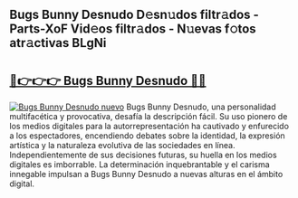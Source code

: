 ## Bugs Bunny Desnudo D𝚎sn𝚞dos filtr𝚊dos - Parts-XoF Vid𝚎os filtr𝚊dos - N𝚞evas f𝚘tos atr𝚊ctivas BLgNi

# <h2><a href="http://mb11apv.tromn.icu/?c=Bugs+Bunny+Desnudo">🔗👉👉👉 Bugs Bunny Desnudo 🔗🔗</a></h2>

[![Bugs Bunny Desnudo nuevo](https://i.imgur.com/pEAQMta.gif)](http://mb11apv.tromn.icu/?c=Bugs+Bunny+Desnudo)
Bugs Bunny Desnudo, una personalidad multifacética y provocativa, desafía la descripción fácil. Su uso pionero de los medios digitales para la autorrepresentación ha cautivado y enfurecido a los espectadores, encendiendo debates sobre la identidad, la expresión artística y la naturaleza evolutiva de las sociedades en línea. Independientemente de sus decisiones futuras, su huella en los medios digitales es imborrable. La determinación inquebrantable y el carisma innegable impulsan a Bugs Bunny Desnudo a nuevas alturas en el ámbito digital.
